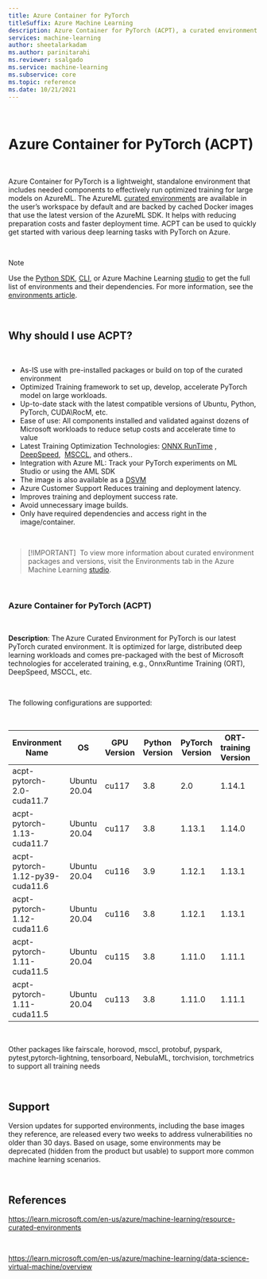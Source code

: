 ```yaml
---
title: Azure Container for PyTorch
titleSuffix: Azure Machine Learning
description: Azure Container for PyTorch (ACPT), a curated environment that includes the best of Microsoft technologies for training with PyTorch on Azure.
services: machine-learning
author: sheetalarkadam
ms.author: parinitarahi
ms.reviewer: ssalgado
ms.service: machine-learning
ms.subservice: core
ms.topic: reference
ms.date: 10/21/2021
---
```


 

# Azure Container for PyTorch (ACPT)

 

Azure Container for PyTorch is a lightweight, standalone environment that includes needed components to effectively run optimized training for large models on AzureML. The AzureML [curated environments](https://learn.microsoft.com/en-us/azure/machine-learning/resource-curated-environments) are available in the user’s workspace by default and are backed by cached Docker images that use the latest version of the AzureML SDK. It helps with reducing preparation costs and faster deployment time. ACPT can be used to quickly get started with various deep learning tasks with PyTorch on Azure.

 

> [!NOTE]
> Use the [Python SDK](how-to-use-environments.md), [CLI](/cli/azure/ml/environment#az-ml-environment-list), or Azure Machine Learning [studio](how-to-manage-environments-in-studio.md) to get the full list of environments and their dependencies. For more information, see the [environments article](how-to-use-environments.md#use-a-curated-environment).

 

## Why should I use ACPT?

 

* As-IS use with pre-installed packages or build on top of the curated environment 
* Optimized Training framework to set up, develop, accelerate PyTorch model on large workloads. 
* Up-to-date stack with the latest compatible versions of Ubuntu, Python, PyTorch, CUDA\RocM, etc.   
* Ease of use: All components installed and validated against dozens of Microsoft workloads to reduce setup costs and accelerate time to value  
* Latest Training Optimization Technologies: [ONNX RunTime](https://onnxruntime.ai/) , [DeepSpeed](https://www.deepspeed.ai/),  [MSCCL](https://github.com/microsoft/msccl), and others.. 
* Integration with Azure ML: Track your PyTorch experiments on ML Studio or using the AML SDK  
* The image is also available as a [DSVM](https://azure.microsoft.com/en-us/products/virtual-machines/data-science-virtual-machines/)
* Azure Customer Support Reduces training and deployment latency.
* Improves training and deployment success rate.
* Avoid unnecessary image builds.
* Only have required dependencies and access right in the image/container. 

 

>[!IMPORTANT] 
> To view more information about curated environment packages and versions, visit the Environments tab in the Azure Machine Learning [studio](./how-to-manage-environments-in-studio.md).

 

### Azure Container for PyTorch (ACPT)

 


**Description**: The Azure Curated Environment for PyTorch is our latest PyTorch curated environment. It is optimized for large, distributed deep learning workloads and comes pre-packaged with the best of Microsoft technologies for accelerated training, e.g., OnnxRuntime Training (ORT), DeepSpeed, MSCCL, etc.

 

The following configurations are supported:

 

| Environment Name | OS | GPU Version| Python Version | PyTorch Version | ORT-training Version | DeepSpeed Version | torch-ort Version |
| --- | --- | --- | --- | --- | --- | --- | --- |
|acpt-pytorch-2.0-cuda11.7 | Ubuntu 20.04 | cu117|3.8| 2.0 | 1.14.1 | 0.8.2 | 0.15.1
|acpt-pytorch-1.13-cuda11.7 | Ubuntu 20.04  | cu117 | 3.8 | 1.13.1 | 1.14.0 | 0.8.0 | 1.14.0 |
| acpt-pytorch-1.12-py39-cuda11.6 | Ubuntu 20.04  | cu116 | 3.9 | 1.12.1 | 1.13.1 | 0.7.3 | 1.13.1 |
| acpt-pytorch-1.12-cuda11.6 | Ubuntu 20.04  | cu116 | 3.8 | 1.12.1 | 1.13.1 | 0.7.3 | 1.13.1 |
|acpt-pytorch-1.11-cuda11.5 | Ubuntu 20.04  | cu115 | 3.8 | 1.11.0 | 1.11.1 | 0.7.3 | 1.11.0 | 
|acpt-pytorch-1.11-cuda11.5 | Ubuntu 20.04  | cu113 | 3.8 | 1.11.0 | 1.11.1 | 0.7.3 | 1.11.1 |

 

Other packages like fairscale, horovod, msccl, protobuf, pyspark, pytest,pytorch-lightning, tensorboard, NebulaML, torchvision, torchmetrics to support all training needs

 

## Support
Version updates for supported environments, including the base images they reference, are released every two weeks to address vulnerabilities no older than 30 days. Based on usage, some environments may be deprecated (hidden from the product but usable) to support more common machine learning scenarios.

 

## References
https://learn.microsoft.com/en-us/azure/machine-learning/resource-curated-environments

 

https://learn.microsoft.com/en-us/azure/machine-learning/data-science-virtual-machine/overview
